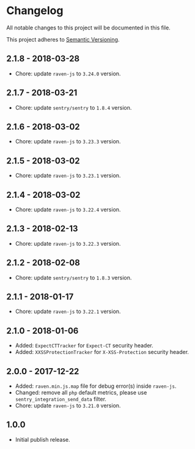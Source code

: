 # Changelog

All notable changes to this project will be documented in this file.

This project adheres to [Semantic Versioning](http://semver.org/spec/v2.0.0.html).

## 2.1.8 - 2018-03-28

* Chore: update `raven-js` to `3.24.0` version.

## 2.1.7 - 2018-03-21

* Chore: update `sentry/sentry` to `1.8.4` version.

## 2.1.6 - 2018-03-02

* Chore: update `raven-js` to `3.23.3` version.

## 2.1.5 - 2018-03-02

* Chore: update `raven-js` to `3.23.1` version.

## 2.1.4 - 2018-03-02

* Chore: update `raven-js` to `3.22.4` version.

## 2.1.3 - 2018-02-13

* Chore: update `raven-js` to `3.22.3` version.

## 2.1.2 - 2018-02-08

* Chore: update `sentry/sentry` to `1.8.3` version.

## 2.1.1 - 2018-01-17

* Chore: update `raven-js` to `3.22.1` version.

## 2.1.0 - 2018-01-06

* Added: `ExpectCTTracker` for `Expect-CT` security header.
* Added: `XXSSProtectionTracker` for `X-XSS-Protection` security header.

## 2.0.0 - 2017-12-22

* Added: `raven.min.js.map` file for debug error(s) inside `raven-js`.
* Changed: remove all `php` default metrics, please use `sentry_integration_send_data` filter.
* Chore: update `raven-js` to `3.21.0` version.

## 1.0.0

* Initial publish release.

